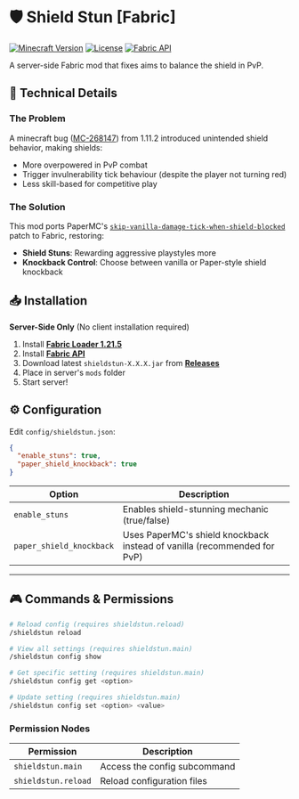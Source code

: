 # 🛡️ Shield Stun [Fabric]

[//]: # ([![Modrinth]&#40;https://img.shields.io/modrinth/v/shieldstun?label=Modrinth&style=flat-square&#41;]&#40;https://modrinth.com/mod/shieldstun&#41;)
[![Minecraft Version](https://img.shields.io/badge/Minecraft-1.21.5-green?style=flat-square)](https://minecraft.net)
[![License](https://img.shields.io/github/license/Libreh/ShieldStun?style=flat-square)](LICENSE)
[![Fabric API](https://img.shields.io/badge/Requires-Fabric%20API-blue?style=flat-square)](https://modrinth.com/mod/fabric-api)

A server-side Fabric mod that fixes aims to balance the shield in PvP.

## 🔧 Technical Details

### The Problem
A minecraft bug ([MC-268147](https://bugs.mojang.com/browse/MC-268147)) from 1.11.2 introduced unintended shield behavior, making shields:
- More overpowered in PvP combat
- Trigger invulnerability tick behaviour (despite the player not turning red)
- Less skill-based for competitive play

### The Solution
This mod ports PaperMC's [`skip-vanilla-damage-tick-when-shield-blocked`](https://github.com/PaperMC/Paper/blob/main/paper-server/patches/sources/net/minecraft/world/entity/LivingEntity.java.patch#L1241) patch to Fabric, restoring:
- **Shield Stuns**: Rewarding aggressive playstyles more
- **Knockback Control**: Choose between vanilla or Paper-style shield knockback

## 📥 Installation

**Server-Side Only** (No client installation required)

1. Install **[Fabric Loader 1.21.5](https://fabricmc.net/use/)**
2. Install **[Fabric API](https://modrinth.com/mod/fabric-api)**
3. Download latest `shieldstun-X.X.X.jar` from **[Releases](https://github.com/Libreh/ShieldStun/releases)**
4. Place in server's `mods` folder
5. Start server!

## ⚙️ Configuration

Edit `config/shieldstun.json`:

```json
{
  "enable_stuns": true,
  "paper_shield_knockback": true
}
```

| Option                   | Description                                                                  |
|--------------------------|------------------------------------------------------------------------------|
| `enable_stuns`           | Enables shield-stunning mechanic (true/false)                                |
| `paper_shield_knockback` | Uses PaperMC's shield knockback instead of vanilla (recommended for PvP)     |

---

## 🎮 Commands & Permissions

```bash
# Reload config (requires shieldstun.reload)
/shieldstun reload

# View all settings (requires shieldstun.main)
/shieldstun config show

# Get specific setting (requires shieldstun.main)
/shieldstun config get <option>

# Update setting (requires shieldstun.main)
/shieldstun config set <option> <value>
```

### Permission Nodes
| Permission            | Description                  |
|-----------------------|------------------------------|
| `shieldstun.main`     | Access the config subcommand |
| `shieldstun.reload`   | Reload configuration files   |# 🛡️ Shield Stun [Fabric]
